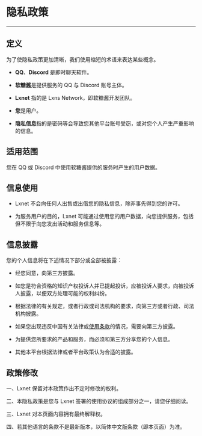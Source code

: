 # 隐私政策

---

## 定义

为了使隐私政策更加清晰，我们使用缩短的术语来表达某些概念。

- **QQ**、**Discord** 是即时聊天软件。

- **软糖酱**是提供服务的 QQ 与 Discord 账号主体。

- **Lxnet** 指的是 Lxns Network，即软糖酱开发团队。

- **您**是用户。

- **隐私信息**指的是密码等会导致您其他平台账号受窃，或对您个人产生严重影响的信息。

## 适用范围
您在 QQ 或 Discord 中使用软糖酱提供的服务时产生的用户数据。

## 信息使用
- Lxnet 不会向任何人出售或出借您的隐私信息，除非事先得到您的许可。

- 为服务用户的目的，Lxnet 可能通过使用您的用户数据，向您提供服务，包括但不限于向您发出活动和服务信息等。

## 信息披露
您的个人信息将在下述情况下部分或全部被披露：

- 经您同意，向第三方披露。

- 如您是符合资格的知识产权投诉人并已提起投诉，应被投诉人要求，向被投诉人披露，以便双方处理可能的权利纠纷。

- 根据法律的有关规定，或者行政或司法机构的要求，向第三方或者行政、司法机构披露。

- 如果您出现违反中国有关法律或[使用条款](/terms-of-use/)的情况，需要向第三方披露。

- 为提供您所要求的产品和服务，而必须和第三方分享您的个人信息。

- 其他本平台根据法律或者平台政策认为合适的披露。

## 政策修改
一、Lxnet 保留对本政策作出不定时修改的权利。

二、本隐私政策是您与 Lxnet 签署的使用协议的组成部分之一，请您仔细阅读。

三、Lxnet 对本页面内容拥有最终解释权。

四、若其他语言的条款不是最新版本，以简体中文版条款（即本页面）为准。